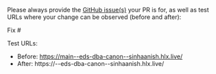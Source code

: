Please always provide the [GitHub issue(s)](../issues) your PR is for, as well as test URLs where your change can be observed (before and after):

Fix #<gh-issue-id>

Test URLs:
- Before: https://main--eds-dba-canon--sinhaanish.hlx.live/
- After: https://<branch>--eds-dba-canon--sinhaanish.hlx.live/

